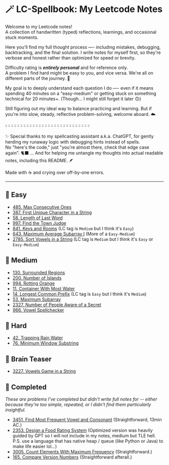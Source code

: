 # 🪄 LC-Spellbook: My Leetcode Notes

Welcome to my Leetcode notes!  
A collection of handwritten (typed) reflections, learnings, and occasional stuck moments.

Here you'll find my full thought process —- including mistakes, debugging, backtracking, and the final solution. I write notes for myself first, so they're verbose and honest rather than optimized for speed or brevity.

Difficulty rating is **_entirely personal_** and for reference only.  
A problem I find hard might be easy to you, and vice versa. We're all on different parts of the journey. 🐾

My goal is to deeply understand each question I do —- even if it means spending 40 minutes on a "easy-medium" or getting stuck on something technical for 20 minutes+. (Though... I might still forget it later 🙃)

Still figuring out my ideal way to balance practicing and learning. But if you're into slow, steady, reflective problem-solving, welcome aboard. ☁️

ᵕ̈ ᵕ̈ ᵕ̈ ᵕ̈ ᵕ̈ ᵕ̈ ᵕ̈ ᵕ̈ ᵕ̈ ᵕ̈ ᵕ̈ ᵕ̈ ᵕ̈ ᵕ̈ ᵕ̈ ᵕ̈ ᵕ̈ ᵕ̈ ᵕ̈ ᵕ̈ ᵕ̈ ᵕ̈ ᵕ̈ ᵕ̈ ᵕ̈ ᵕ̈ ᵕ̈ ᵕ̈

✨ Special thanks to my spellcasting assistant a.k.a. ChatGPT,
for gently herding my runaway logic with debugging hints instead of spells.  
No "here's the code," just "you're almost there, check that edge case again". 🐈‍⬛
... And for helping me untangle my thoughts into actual readable notes, including this README. 🪶

Made with ☕️ and crying over off-by-one errors.

---

## 📘 Easy

- [485. Max Consecutive Ones](./arrays-strings/lc_0485_max_consecutive_ones/lc_0485_notes.md)
- [387. First Unique Character in a String](./arrays-strings/lc_387_first_unique_character_in_a_string/lc_387_notes.md)
- [58. Length of Last Word](./arrays-strings/lc_0058_length_of_last_word/lc_0058_notes.md)
- [997. Find the Town Judge](./graphs/lc_0997_find_the_town_judge/lc_0997_notes.md)
- [841. Keys and Rooms](./graphs/lc_0841_keys_and_rooms/lc_0841_notes.md) (LC tag is `Medium` but I think it's `Easy`)
- [643. Maximum Average Subarray I](./arrays-strings/lc_0643_maximum_average_subarray_i/lc_0643_notes.md) (More of a `Easy-Medium`)
- [2785. Sort Vowels in a String](./arrays-strings/lc_2785_sort_vowels_in_a_string/lc_2785_notes.md) (LC tag is `Medium` but I think it's `Easy` or `Easy-Medium`)

## 📗 Medium

- [130. Surrounded Regions](./2d-arrays/lc_130_surrounded_regions/lc_130_notes.md)
- [200. Number of Islands](./2d-arrays/lc_200_number_of_islands//lc_200_notes.md)
- [994. Rotting Orange](./2d-arrays/lc_994_rotting_oranges/lc_994_notes.md)
- [11. Container With Most Water](./arrays-strings/lc_0011_container_with_most_water/lc_0011_notes.md)
- [14. Longest Common Prefix](./arrays-strings/lc_0014_longest_common_prefix/lc_0014_notes.md) (LC tag is `Easy` but I think it's `Medium`)
- [53. Maximum Subarray](./dp/lc_0053_maximum_subarray/lc_0053_notes.md)
- [2327. Number of People Aware of a Secret](./dp/lc_2327_number_of_people_aware_of_a_secret/lc_2327_notes.md)
- [966. Vowel Spellchecker](./arrays-strings/lc_0966_vowel_spellchecker/lc_966_notes.md)

## 📕 Hard

- [42. Trapping Rain Water](./arrays-strings/lc_0042_trapping_rain_water/lc_042_notes.md)
- [76. Minimum Window Substring](./arrays-strings/lc_0076_minimum_window_substring/lc_0076_notes.md)

## 📒 Brain Teaser

- [3227. Vowels Game in a String](./brain-teaser/lc_3227_vowels_game_in_a_string/lc_3227_notes.md)

## 📌 Completed

_These are problems I've completed but didn't write full notes for -- either because they're too simple, repeated, or I didn't find them particularly insightful._

- [3451. Find Most Frequent Vowel and Consonant](https://leetcode.com/problems/find-most-frequent-vowel-and-consonant/description/) (Straightforward, 13min AC.)
- [2353. Design a Food Rating System](https://leetcode.com/problems/design-a-food-rating-system/description/) (Optimized version was heavily guided by GPT so I will not include in my notes, medium but TLE hell. P.S. use a language that has native heap / queue (like Python or Java) to make life easier lol...)
- [3005. Count Elements With Maximum Frequency](https://leetcode.com/problems/count-elements-with-maximum-frequency/description/) (Straightforward.)
- [165. Compare Version Numbers](https://leetcode.com/problems/compare-version-numbers/description/) (Straightforward afterall.)
